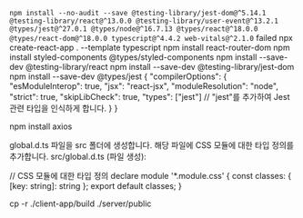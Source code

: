 `npm install --no-audit --save @testing-library/jest-dom@^5.14.1 @testing-library/react@^13.0.0 @testing-library/user-event@^13.2.1 @types/jest@^27.0.1 @types/node@^16.7.13 @types/react@^18.0.0 @types/react-dom@^18.0.0 typescript@^4.4.2 web-vitals@^2.1.0` failed
npx create-react-app . --template typescript
npm install react-router-dom
npm install styled-components @types/styled-components
npm install --save-dev @testing-library/react
npm install --save-dev @testing-library/jest-dom
npm install --save-dev @types/jest
{
"compilerOptions": {
"esModuleInterop": true,
"jsx": "react-jsx",
"moduleResolution": "node",
"strict": true,
"skipLibCheck": true,
"types": ["jest"] // "jest"를 추가하여 Jest 관련 타입을 인식하게 합니다.
}
}

npm install axios

global.d.ts 파일을 src 폴더에 생성합니다.
해당 파일에 CSS 모듈에 대한 타입 정의를 추가합니다.
src/global.d.ts (파일 생성):

// CSS 모듈에 대한 타입 정의
declare module '\*.module.css' {
const classes: { [key: string]: string };
export default classes;
}

cp -r ./client-app/build ./server/public
